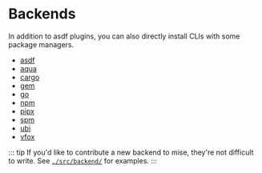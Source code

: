# Backends

In addition to asdf plugins, you can also directly install CLIs with some package managers.

- [asdf](/dev-tools/backends/asdf)
- [aqua](/dev-tools/backends/aqua)
- [cargo](/dev-tools/backends/cargo)
- [gem](/dev-tools/backends/gem) <Badge type="warning" text="experimental" />
- [go](/dev-tools/backends/go) <Badge type="warning" text="experimental" />
- [npm](/dev-tools/backends/npm)
- [pipx](/dev-tools/backends/pipx)
- [spm](/dev-tools/backends/spm) <Badge type="warning" text="experimental" />
- [ubi](/dev-tools/backends/ubi)
- [vfox](/dev-tools/backends/vfox) <Badge type="warning" text="experimental" />

::: tip
If you'd like to contribute a new backend to mise, they're not difficult to write.
See [`./src/backend/`](https://github.com/jdx/mise/tree/main/src/backend) for examples.
:::
